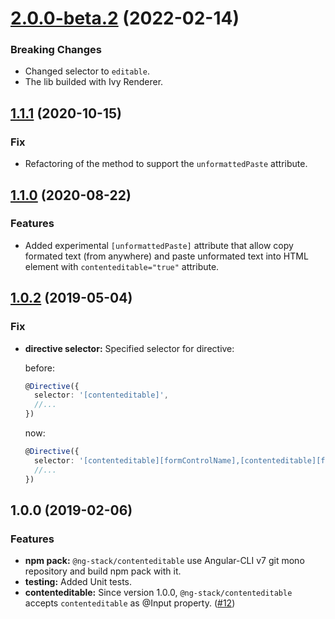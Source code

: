 <a name="2.0.0-beta.2"></a>
# [2.0.0-beta.2](https://github.com/KostyaTretyak/ng-stack/releases/tag/contenteditable-2.0.0-beta.2) (2022-02-14)

### Breaking Changes

- Changed selector to `editable`.
- The lib builded with Ivy Renderer.

<a name="1.1.1"></a>
## [1.1.1](https://github.com/KostyaTretyak/ng-stack/releases/tag/contenteditable%401.1.1) (2020-10-15)

### Fix

- Refactoring of the method to support the `unformattedPaste` attribute.

<a name="1.1.0"></a>
## [1.1.0](https://github.com/KostyaTretyak/ng-stack/releases/tag/contenteditable%401.1.0) (2020-08-22)

### Features

- Added experimental `[unformattedPaste]` attribute that allow copy formated text (from anywhere) and paste unformated text into HTML element with `contenteditable="true"` attribute.

<a name="1.0.2"></a>
## [1.0.2](https://github.com/KostyaTretyak/ng-stack/releases/tag/contenteditable%401.0.2) (2019-05-04)

### Fix

- **directive selector:** Specified selector for directive:

  before:

  ```ts
  @Directive({
    selector: '[contenteditable]',
    //...
  })
  ```

  now:

  ```ts
  @Directive({
    selector: '[contenteditable][formControlName],[contenteditable][formControl],[contenteditable][ngModel]',
    //...
  })
  ```

<a name="1.0.0"></a>
## 1.0.0 (2019-02-06)

### Features

* **npm pack:** `@ng-stack/contenteditable` use Angular-CLI v7 git mono repository and build npm pack with it.
* **testing:** Added Unit tests.
* **contenteditable:** Since version 1.0.0, `@ng-stack/contenteditable` accepts `contenteditable` as @Input property. ([#12](https://github.com/KostyaTretyak/ng-contenteditable/issues/12))

